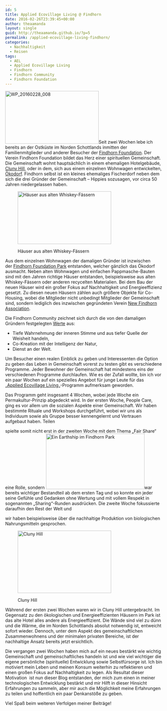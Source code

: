 ```yaml
---
id: 5
title: Applied Ecovillage Living @ Findhorn
date: 2016-02-26T23:39:45+00:00
author: theaamanda
layout: single
guid: http://theaamanda.github.io/?p=5
permalink: /applied-ecovillage-living-findhorn/
categories:
  - Nachhaltigkeit
  - Reisen
tags:
  - AEL
  - Applied Ecovillage Living
  - Findhorn
  - Findhorn Community
  - Findhorn Foundation
---
```

<img class="size-medium wp-image-19 alignleft" src="https://theaamanda.github.io//images/2016/02/WP_20160228_008-300x169.jpg" alt="WP_20160228_008" width="300" height="169" srcset="https://theaamanda.github.io//images/2016/02/WP_20160228_008-300x169.jpg 300w, https://theaamanda.github.io//images/2016/02/WP_20160228_008-768x432.jpg 768w, https://theaamanda.github.io//images/2016/02/WP_20160228_008-630x355.jpg 630w, https://theaamanda.github.io//images/2016/02/WP_20160228_008.jpg 1000w" sizes="(max-width: 300px) 100vw, 300px" />Seit zwei Wochen lebe ich bereits an der Ostküste im Norden Schottlands inmitten der Familienmitglieder und anderer Besucher der [Findhorn Foundation](https://www.google.co.uk/url?sa=t&rct=j&q=&esrc=s&source=web&cd=2&cad=rja&uact=8&ved=0ahUKEwj--87Wj5nLAhXKa5oKHT_NA14QFggkMAE&url=https%3A%2F%2Fwww.findhorn.org%2F&usg=AFQjCNEGy0pOOHjZghqS-jP0wLwNxO25Sw). Der Verein Findhorn Foundation bildet das Herz einer spirituellen Gemeinschaft. Die Gemeinschaft wohnt hauptsächlich in einem ehemaligen Hotelgebäude, [Cluny Hill](https://www.findhorn.org/aboutus/community/cluny/), oder in dem, sich aus einem einzelnen Wohnwagen entwickelten, [Ökodorf](http://www.ecovillagefindhorn.com). Findhorn selbst ist ein kleines ehemaliges Fischerdorf neben dem sich die drei Gründer der Gemeinschaft &#8211; Hippies sozusagen, vor circa 50 Jahren niedergelassen haben.<figure id="attachment_20" style="width: 300px" class="wp-caption alignright">

<img class="size-medium wp-image-20" src="https://theaamanda.github.io//images/2016/02/WP_20160220_041-300x169.jpg" alt="Häuser aus alten Whiskey-Fässern" width="300" height="169" srcset="https://theaamanda.github.io//images/2016/02/WP_20160220_041-300x169.jpg 300w, https://theaamanda.github.io//images/2016/02/WP_20160220_041-768x432.jpg 768w, https://theaamanda.github.io//images/2016/02/WP_20160220_041-630x355.jpg 630w, https://theaamanda.github.io//images/2016/02/WP_20160220_041.jpg 1000w" sizes="(max-width: 300px) 100vw, 300px" /><figcaption class="wp-caption-text">Häuser aus alten Whiskey-Fässern</figcaption></figure>

Aus dem einzelnen Wohnwagen der damaligen Gründer ist inzwischen der [Findhorn Foundation Park](https://www.findhorn.org/aboutus/community/the-park/) entstanden, welcher gänzlich das Ökodorf ausmacht. Neben alten Wohnwagen und einfachen Pappmasche-Bauten sind mit den Jahren richtige Häuser entstanden, beispielsweise aus alten Whiskey-Fässern oder anderen recycelten Materialien. Bei dem Bau der neuen Häuser wird ein großer Fokus auf Nachhaltigkeit und Energieeffizienz gesetzt. Zu diesen neuen Häusern zählen auch größere Objekte für Co-Housing, wobei die Mitglieder nicht unbedingt Mitglieder der Gemeinschaft sind, sondern lediglich des inzwischen gegründeten Verein [New Findhorn Association](http://findhorn.cc).

Die Findhorn Community zeichnet sich durch die von den damaligen Gründern festgelegten [Werte](https://www.findhorn.org/aboutus/vision/founding-principles/) aus:

  * Tiefe Wahrnehmung der inneren Stimme und aus tiefer Quelle der Weisheit handeln,
  * Co-Kreation mit der Intelligenz der Natur,
  * Dienst an der Welt.

Um Besucher einen realen Einblick zu geben und Interessenten die Option zu geben das Leben in Gemeinschaft vorerst zu testen gibt es verschiedene Programme. Jeder Bewohner der Gemeinschaft hat mindestens eins der verschiedenen Programme durchlaufen. Wie es der Zufall wollte, bin ich vor ein paar Wochen auf ein spezielles Angebot für junge Leute für das &#8222;[Applied Ecovillage Living](http://www.ecovillagefindhorn.com/ecovillageeducation/ecovillageexperience.php)&#8222;-Programm aufmerksam geworden.

Das Programm geht insgesamt 4 Wochen, wobei jede Woche ein Permakultur-Prinzip abgedeckt wird. In der ersten Woche, People Care, ging es vor allem um die sozialen Aspekte einer Gemeinschaft. Wir haben bestimmte Rituale und Workshops durchgeführt, wobei wir uns als Individuum sowie als Gruppe besser kennengelernt und Vertrauen aufgebaut haben. Teilen

spielte somit nicht erst in der zweiten Woche mit dem Thema &#8222;Fair Share&#8220; eine Rolle, sondern <img class="alignright wp-image-24" src="https://theaamanda.github.io//images/2016/02/unspecified-300x169.jpeg" alt="Ein Earthship im Findhorn Park" width="316" height="178" srcset="https://theaamanda.github.io//images/2016/02/unspecified-300x169.jpeg 300w, https://theaamanda.github.io//images/2016/02/unspecified-768x433.jpeg 768w, https://theaamanda.github.io//images/2016/02/unspecified.jpeg 1024w, https://theaamanda.github.io//images/2016/02/unspecified-630x355.jpeg 630w" sizes="(max-width: 316px) 100vw, 316px" />war bereits wichtiger Bestandteil ab dem ersten Tag und so konnte ein jeder seine Gefühle und Gedanken ohne Wertung und mit vollem Respekt in sogenannten &#8222;Sharing&#8220;-Runden ausdrücken. Die zweite Woche fokussierte daraufhin den Rest der Welt und

wir haben beispielsweise über die nachhaltige Produktion von biologischen Nahrungsmitteln gesprochen.<figure id="attachment_22" style="width: 300px" class="wp-caption alignleft">

<img class="wp-image-22 size-medium" src="https://theaamanda.github.io//images/2016/02/cluny-300x200.jpg" alt="Cluny Hill" width="300" height="200" srcset="https://theaamanda.github.io//images/2016/02/cluny-300x200.jpg 300w, https://theaamanda.github.io//images/2016/02/cluny-768x512.jpg 768w, https://theaamanda.github.io//images/2016/02/cluny-630x420.jpg 630w, https://theaamanda.github.io//images/2016/02/cluny.jpg 1000w" sizes="(max-width: 300px) 100vw, 300px" /><figcaption class="wp-caption-text">Cluny Hill</figcaption></figure>

Während der ersten zwei Wochen waren wir in Cluny Hill untergebracht. Im Gegensatz zu den ökologischen und Energieeffizienten Häusern im Park ist das alte Hotel alles andere als Energieeffizient. Die Wände sind viel zu dünn und die Wärme, die im Norden Schottlands absolut notwendig ist, entweicht sofort wieder. Dennoch, unter dem Aspekt des gemeinschaftlichen Zusammenwohnens und der minimalen privaten Bereiche, ist der nachhaltige Ansatz bereits jetzt ersichtlich.

Die vergangen zwei Wochen haben mich auf ein neues bestärkt wie wichtig Gemeinschaft und gemeinschaftliches handeln ist und wie viel wichtiger die eigene persönliche (spirituelle) Entwicklung sowie Selbstfürsorge ist. Ich bin motiviert mein Leben und meinen Konsum weiterhin zu reflektieren und einen großen Fokus auf Nachhaltigkeit zu legen. Als Resultat dieser Motivation  ist nun dieser Blog entstanden, der mich zum einen in meiner technologischen Entwicklung bestärkt und mir Hilft in dieser Hinsicht Erfahrungen zu sammeln, aber mir auch die Möglichkeit meine Erfahrungen zu teilen und hoffentlich ein paar Denkanstöße zu geben.

Viel Spaß beim weiteren Verfolgen meiner Beiträge!
